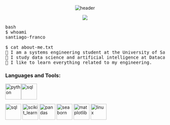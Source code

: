 <div align="center" width="100">
  <img src="https://capsule-render.vercel.app/api?color=0:1408d0,50:0860d0,100:08c4d0&height=250&section=header&text=Welcome!%20&fontSize=30&type=waving&fontColor=fefefe&&animation=fadeIn"
  alt="header"/>
</div>
<p align="center">
	<a href="https://github.com/Bouaskaoun">
		<img src="https://readme-typing-svg.herokuapp.com?lines=Data+Scientist+Student;Systems+Engineer+Student;DL%20|%20AI%20|%20ML%20Enthusiastic;Always%20learning%20new%20things&center=true&width=380&height=45&color=1e90ff">
	</a>
</p>

<pre>
bash
$ whoami
santiago-franco

$ cat about-me.txt
🏫 I am a systems engineering student at the University of San Buenaventura.
🧠 I study data science and artificial intelligence at Datacamp
🌱 I like to learn everything related to my engineering.
</pre>

<h3 align="left">Languages and Tools:</h3>
<!-- Python -->
<p align=left><img src="https://cdn.jsdelivr.net/gh/devicons/devicon/icons/python/python-original.svg" alt="python" width="50" height="50"/><img src="https://cdn.jsdelivr.net/gh/devicons/devicon/icons/mysql/mysql-original.svg" alt="sql" width="50" height="50"/></p>


<!-- SQL (uso MySQL como estándar) -->
<img src="https://cdn.jsdelivr.net/gh/devicons/devicon/icons/mysql/mysql-original.svg" alt="sql" width="50" height="50"/>

<!-- Scikit-learn -->
<img src="https://upload.wikimedia.org/wikipedia/commons/0/05/Scikit_learn_logo_small.svg" alt="scikit_learn" width="50" height="50"/>

<!-- Pandas -->
<img src="https://cdn.jsdelivr.net/gh/devicons/devicon/icons/pandas/pandas-original.svg" alt="pandas" width="50" height="50"/>

<!-- Seaborn -->
<img src="https://seaborn.pydata.org/_images/logo-mark-lightbg.svg" alt="seaborn" width="50" height="50"/>

<!-- Matplotlib -->
<img src="https://upload.wikimedia.org/wikipedia/commons/0/01/Created_with_Matplotlib-logo.svg" alt="matplotlib" width="50" height="50"/>

<!-- Linux -->
<img src="https://cdn.jsdelivr.net/gh/devicons/devicon/icons/linux/linux-original.svg" alt="linux" width="50" height="50"/>

